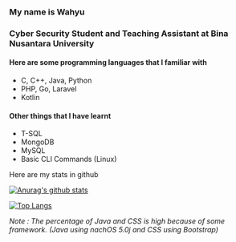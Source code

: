 ### My name is Wahyu
### Cyber Security Student and Teaching Assistant at Bina Nusantara University

#### Here are some programming languages that I familiar with
- C, C++, Java, Python
- PHP, Go, Laravel
- Kotlin

#### Other things that I have learnt
- T-SQL
- MongoDB
- MySQL
- Basic CLI Commands (Linux)

Here are my stats in github

[![Anurag's github stats](https://github-readme-stats.vercel.app/api?username=WU19-1)](https://github.com/anuraghazra/github-readme-stats)

[![Top Langs](https://github-readme-stats.vercel.app/api/top-langs/?username=WU19-1)](https://github.com/anuraghazra/github-readme-stats)

*Note : The percentage of Java and CSS is high because of some framework. (Java using nachOS 5.0j and CSS using Bootstrap)*

